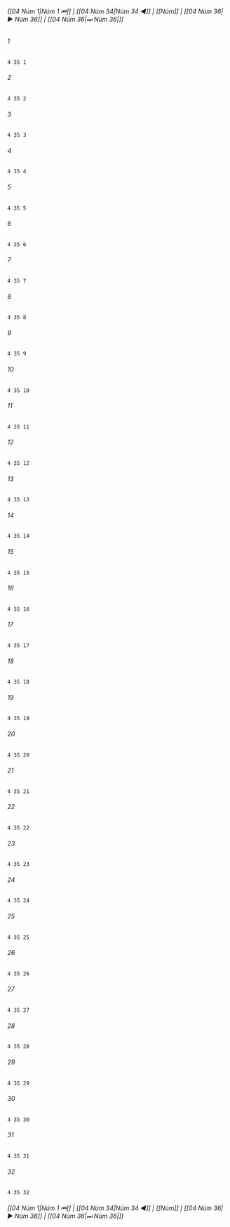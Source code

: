 
###### [[04 Núm 1|Núm 1 ⏮]] | [[04 Núm 34|Núm 34 ◀]] | [[Núm]] | [[04 Núm 36|▶ Núm 36]] | [[04 Núm 36|⏭ Núm 36|]]

###### 1
``` verse
4 35 1 
```
###### 2
``` verse
4 35 2 
```
###### 3
``` verse
4 35 3 
```
###### 4
``` verse
4 35 4 
```
###### 5
``` verse
4 35 5 
```
###### 6
``` verse
4 35 6 
```
###### 7
``` verse
4 35 7 
```
###### 8
``` verse
4 35 8 
```
###### 9
``` verse
4 35 9 
```
###### 10
``` verse
4 35 10 
```
###### 11
``` verse
4 35 11 
```
###### 12
``` verse
4 35 12 
```
###### 13
``` verse
4 35 13 
```
###### 14
``` verse
4 35 14 
```
###### 15
``` verse
4 35 15 
```
###### 16
``` verse
4 35 16 
```
###### 17
``` verse
4 35 17 
```
###### 18
``` verse
4 35 18 
```
###### 19
``` verse
4 35 19 
```
###### 20
``` verse
4 35 20 
```
###### 21
``` verse
4 35 21 
```
###### 22
``` verse
4 35 22 
```
###### 23
``` verse
4 35 23 
```
###### 24
``` verse
4 35 24 
```
###### 25
``` verse
4 35 25 
```
###### 26
``` verse
4 35 26 
```
###### 27
``` verse
4 35 27 
```
###### 28
``` verse
4 35 28 
```
###### 29
``` verse
4 35 29 
```
###### 30
``` verse
4 35 30 
```
###### 31
``` verse
4 35 31 
```
###### 32
``` verse
4 35 32 
```

###### [[04 Núm 1|Núm 1 ⏮]] | [[04 Núm 34|Núm 34 ◀]] | [[Núm]] | [[04 Núm 36|▶ Núm 36]] | [[04 Núm 36|⏭ Núm 36|]]

